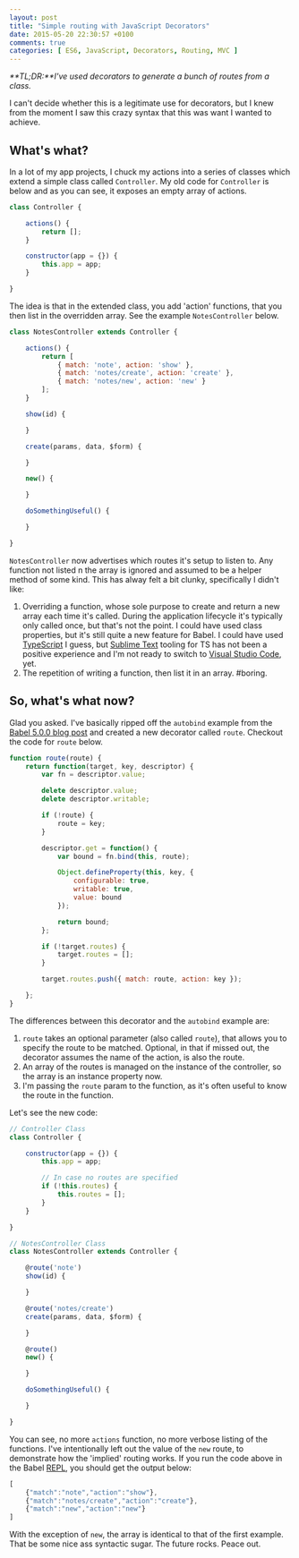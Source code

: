 ```yaml
---
layout: post
title: "Simple routing with JavaScript Decorators"
date: 2015-05-20 22:30:57 +0100
comments: true
categories: [ ES6, JavaScript, Decorators, Routing, MVC ]
---
```


_**TL;DR:**I've used decorators to generate a bunch of routes from a class._

I can't decide whether this is a legitimate use for decorators, but I knew from the moment I saw this crazy syntax that this was want I wanted to achieve.

<!-- More -->

## What's what?

In a lot of my app projects, I chuck my actions into a series of classes which extend a simple class called `Controller`. My old code for `Controller` is below and as you can see, it exposes an empty array of actions.

``` javascript
class Controller {

	actions() {
		return [];
	}

	constructor(app = {}) {
		this.app = app;
	}

}
```

The idea is that in the extended class, you add 'action' functions, that you then list in the overridden array. See the example `NotesController` below.

``` javascript
class NotesController extends Controller {

	actions() {
		return [
			{ match: 'note', action: 'show' },
			{ match: 'notes/create', action: 'create' },
			{ match: 'notes/new', action: 'new' }
		];
	}

	show(id) {

	}

	create(params, data, $form) {

	}

	new() {

	}

	doSomethingUseful() {

	}

}
```

`NotesController` now advertises which routes it's setup to listen to. Any function not listed n the array is ignored and assumed to be a helper method of some kind. This has alway felt a bit clunky, specifically I didn't like:

1. Overriding a function, whose sole purpose to create and return a new array each time it's called. During the application lifecycle it's typically only called once, but that's not the point. I could have used class properties, but it's still quite a new feature for Babel. I could have used [TypeScript](http://www.typescriptlang.org/) I guess, but [Sublime Text](http://www.sublimetext.com/3) tooling for TS has not been a positive experience and I'm not ready to switch to [Visual Studio Code](https://code.visualstudio.com/), yet.
2. The repetition of writing a function, then list it in an array. #boring.

## So, what's what now?

Glad you asked. I've basically ripped off the `autobind` example from the [Babel 5.0.0 blog post](http://babeljs.io/blog/2015/03/31/5.0.0/#stage-1:-decorators) and created  a new decorator called `route`. Checkout the code for `route` below.

``` javascript
function route(route) {
	return function(target, key, descriptor) {
		var fn = descriptor.value;

		delete descriptor.value;
		delete descriptor.writable;

		if (!route) {
			route = key;
		}

		descriptor.get = function() {
			var bound = fn.bind(this, route);

			Object.defineProperty(this, key, {
				configurable: true,
				writable: true,
				value: bound
			});

			return bound;
		};

		if (!target.routes) {
			target.routes = [];
		}

		target.routes.push({ match: route, action: key });

	};
}
```

The differences between this decorator and the `autobind` example are:

1. `route` takes an optional parameter (also called `route`), that allows you to specify the route to be matched. Optional, in that if missed out, the decorator assumes the name of the action, is also the route.
2. An array of the routes is managed on the instance of the controller, so the array is an instance property now.
3. I'm passing the `route` param to the function, as it's often useful to know the route in the function.

Let's see the new code:

``` javascript
// Controller Class
class Controller {

	constructor(app = {}) {
		this.app = app;

		// In case no routes are specified
		if (!this.routes) {
			this.routes = [];
		}
	}

}

// NotesController Class
class NotesController extends Controller {

	@route('note')
	show(id) {

	}

	@route('notes/create')
	create(params, data, $form) {

	}

	@route()
	new() {

	}

	doSomethingUseful() {

	}

}
```

You can see, no more `actions` function, no more verbose listing of the functions. I've intentionally left out the value of the `new` route, to demonstrate how the 'implied' routing works. If you run the code above in the Babel [REPL](http://babeljs.io/repl/#?experimental=true&evaluate=true&loose=false&spec=false&code=function%20route\(route\)%20%7B%0A%09return%20function\(target%2C%20key%2C%20descriptor\)%20%7B%0A%09%09var%20fn%20%3D%20descriptor.value%3B%0A%0A%09%09delete%20descriptor.value%3B%0A%09%09delete%20descriptor.writable%3B%0A%0A%09%09if%20\(!route\)%20%7B%0A%09%09%09route%20%3D%20key%3B%0A%09%09%7D%0A%0A%09%09descriptor.get%20%3D%20function\(\)%20%7B%0A%09%09%09var%20bound%20%3D%20fn.bind\(this%2C%20route\)%3B%0A%0A%09%09%09Object.defineProperty\(this%2C%20key%2C%20%7B%0A%09%09%09%09configurable%3A%20true%2C%0A%09%09%09%09writable%3A%20true%2C%0A%09%09%09%09value%3A%20bound%0A%09%09%09%7D\)%3B%0A%0A%09%09%09return%20bound%3B%0A%09%09%7D%3B%0A%0A%09%09if%20\(!target.routes\)%20%7B%0A%09%09%09target.routes%20%3D%20%5B%5D%3B%0A%09%09%7D%0A%0A%09%09target.routes.push\(%7B%20match%3A%20route%2C%20action%3A%20key%20%7D\)%3B%0A%0A%09%7D%3B%0A%7D%0A%0Aclass%20Controller%20%7B%0A%0A%09constructor\(app%20%3D%20%7B%7D\)%20%7B%0A%09%09this.app%20%3D%20app%3B%0A%0A%09%09if%20\(!this.routes\)%20%7B%0A%09%09%09this.routes%20%3D%20%5B%5D%3B%0A%09%09%7D%0A%09%7D%0A%0A%7D%0A%0A%2F%2F%20NotesController%20Class%0Aclass%20NotesController%20extends%20Controller%20%7B%0A%0A%09%40route\('note'\)%0A%09show\(id\)%20%7B%0A%0A%09%7D%0A%0A%09%40route\('notes%2Fcreate'\)%0A%09create\(params%2C%20data%2C%20%24form\)%20%7B%0A%0A%09%7D%0A%0A%09%40route\(\)%0A%09new\(\)%20%7B%0A%0A%09%7D%0A%09%0A%09doSomethingUseful\(\)%20%7B%0A%09%0A%09%7D%0A%0A%7D%0A%0Aconsole.log\(new%20NotesController\(\).routes\)), you should get the output below:

``` javascript
[
	{"match":"note","action":"show"},
	{"match":"notes/create","action":"create"},
	{"match":"new","action":"new"}
]
```

With the exception of `new`, the array is identical to that of the first example. That be some nice ass syntactic sugar. The future rocks. Peace out.
